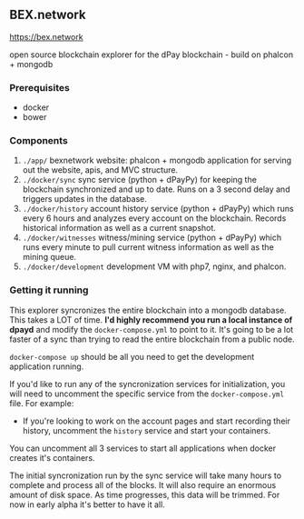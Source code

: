 ## BEX.network

https://bex.network

open source blockchain explorer for the dPay blockchain - build on phalcon + mongodb

### Prerequisites

- docker
- bower

### Components

1. `./app/` bexnetwork website: phalcon + mongodb application for serving out the website, apis, and MVC structure.
2. `./docker/sync` sync service (python + dPayPy) for keeping the blockchain synchronized and up to date. Runs on a 3 second delay and triggers updates in the database.
3. `./docker/history` account history service (python + dPayPy) which runs every 6 hours and analyzes every account on the blockchain. Records historical information as well as a current snapshot.
4. `./docker/witnesses` witness/mining service (python + dPayPy) which runs every minute to pull current witness information as well as the mining queue.
5. `./docker/development` development VM with php7, nginx, and phalcon.

### Getting it running

This explorer syncronizes the entire blockchain into a mongodb database. This takes a LOT of time. **I'd highly recommend you run a local instance of dpayd** and modify the `docker-compose.yml` to point to it. It's going to be a lot faster of a sync than trying to read the entire blockchain from a public node.

`docker-compose up` should be all you need to get the development application running.

If you'd like to run any of the syncronization services for initialization, you will need to uncomment the specific service from the `docker-compose.yml` file. For example:

- If you're looking to work on the account pages and start recording their history, uncomment the `history` service and start your containers.

You can uncomment all 3 services to start all applications when docker creates it's containers.

The initial syncronization run by the sync service will take many hours to complete and process all of the blocks. It will also require an enormous amount of disk space. As time progresses, this data will be trimmed. For now in early alpha it's better to have it all.
